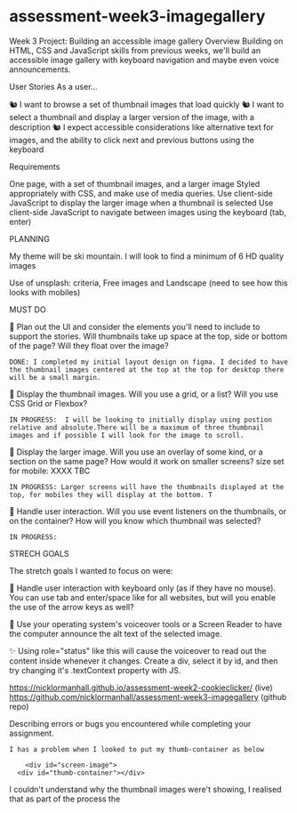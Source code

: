# assessment-week3-imagegallery

Week 3 Project: Building an accessible image gallery Overview Building on HTML, CSS and JavaScript skills from previous weeks, we'll build an accessible image gallery with keyboard navigation and maybe even voice announcements.

User Stories
As a user...

🐿️ I want to browse a set of thumbnail images that load quickly
🐿️ I want to select a thumbnail and display a larger version of the image, with a description
🐿️ I expect accessible considerations like alternative text for images, and the ability to click next and previous buttons using the keyboard

Requirements

One page, with a set of thumbnail images, and a larger image
Styled appropriately with CSS, and make use of media queries.
Use client-side JavaScript to display the larger image when a thumbnail is selected
Use client-side JavaScript to navigate between images using the keyboard (tab, enter)

PLANNING

My theme will be ski mountain. I will look to find a minimum of 6 HD quality images

Use of unsplash: criteria, Free images and Landscape (need to see how this looks with mobiles)

MUST DO

🎯 Plan out the UI and consider the elements you'll need to include to support the stories. Will thumbnails take up space at the top, side or bottom of the page? Will they float over the image?

    DONE: I completed my initial layout design on figma. I decided to have the thumbnail images centered at the top at the top for desktop there will be a small margin.

🎯 Display the thumbnail images. Will you use a grid, or a list? Will you use CSS Grid or Flexbox?

    IN PROGRESS:  I will be looking to initially display using postion relative and absolute.There will be a maximum of three thumbnail images and if possible I will look for the image to scroll.

🎯 Display the larger image. Will you use an overlay of some kind, or a section on the same page? How would it work on smaller screens?
size set for mobile: XXXX TBC

    IN PROGRESS: Larger screens will have the thumbnails displayed at the top, for mobiles they will display at the bottom. T

🎯 Handle user interaction. Will you use event listeners on the thumbnails, or on the container? How will you know which thumbnail was selected?

    IN PROGRESS:

STRECH GOALS

The stretch goals I wanted to focus on were:

🏹 Handle user interaction with keyboard only (as if they have no mouse). You can use tab and enter/space like for all websites, but will you enable the use of the arrow keys as well?

🏹 Use your operating system's voiceover tools or a Screen Reader to have the computer announce the alt text of the selected image.

✨ Using role="status" like this will cause the voiceover to read out the content inside whenever it changes. Create a div, select it by id, and then try changing it's .textContext property with JS. <div id="announcer" role="status" aria-live="assertive" aria-atomic="true"></div>

https://nicklormanhall.github.io/assessment-week2-cookieclicker/ (live) https://github.com/nicklormanhall/assessment-week3-imagegallery (github repo)

Describing errors or bugs you encountered while completing your assignment.

    I has a problem when I looked to put my thumb-container as below

        <div id="screen-image">
      <div id="thumb-container"></div>

  </div>

I couldn't understand why the thumbnail images were't showing, I realised that as part of the process the
